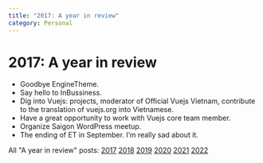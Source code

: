```yaml
---
title: "2017: A year in review"
category: Personal
---
```


# 2017: A year in review

- Goodbye EngineTheme.
- Say hello to InBussiness.
- Dig into Vuejs: projects, moderator of Official Vuejs Vietnam, contribute to the translation of vuejs.org into Vietnamese.
- Have a great opportunity to work with Vuejs core team member.
- Organize Saigon WordPress meetup.
- The ending of ET in September. I’m really sad about it.

All "A year in review" posts: [2017](/2017-year-in-review.html) [2018](/2018-year-in-review.html) [2019](/2019-year-in-review.html) [2020](/2020-year-in-review.html) [2021](/2021-year-in-review.html) [2022](/2022-year-in-review.html) 
